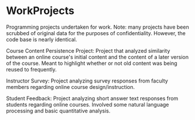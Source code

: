 # WorkProjects
Programming projects undertaken for work.
Note: many projects have been scrubbed of original data for the purposes of confidentiality. However, the code base is nearly identical.

Course Content Persistence Project: Project that analyzed similarity between an online course's initial content and the content of a later version of the course. Meant to highlight whether or not old content was being reused to frequently.

Instructor Survey: Project analyzing survey responses from faculty members regarding online course design/instruction.

Student Feedback: Project analyzing short answer text responses from students regarding online courses. Involved some natural language processing and basic quantitative analysis.
